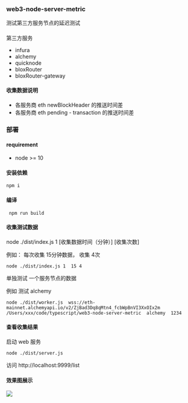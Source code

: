 ### web3-node-server-metric

测试第三方服务节点的延迟测试

####

第三方服务
 - infura
 - alchemy
 - quicknode
 - bloxRouter
 - bloxRouter-gateway
#### 收集数据说明
 - 各服务商 eth newBlockHeader  的推送时间差
 - 各服务商 eth pending - transaction 的推送时间差


### 部署
#### requirement

 - node >= 10

#### 安装依赖
```
npm i
```

#### 编译
```
 npm run build
```

#### 收集测试数据
node ./dist/index.js 1 [收集数据时间（分钟）] [收集次数]


例如： 每次收集 15分钟数据， 收集 4次

```
node ./dist/index.js 1  15 4

```
单独测试 一个服务节点的数据

例如 测试 alchemy

```
node ./dist/worker.js  wss://eth-mainnet.alchemyapi.io/v2/ZjBad3Dq8qMtn4_fcbWpBnVI3XxOIx2m /Users/xxx/code/typescript/web3-node-server-metric  alchemy  1234 
```
#### 查看收集结果

启动 web 服务
```
node ./dist/server.js
```
访问 http://localhost:9999/list

#### 效果图展示

![](https://github.com/CyberXCorp/web3-node-server-metric/blob/master/img/tk_log_infra_alchemy_diff.png)